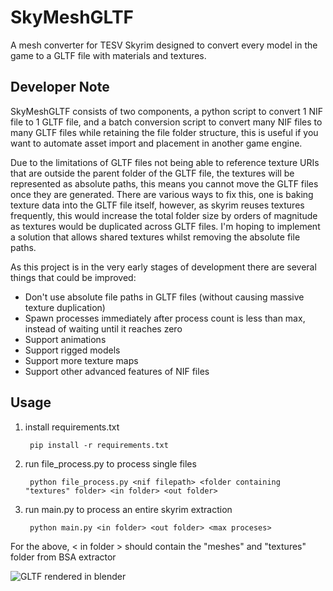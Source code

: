 # SkyMeshGLTF
A mesh converter for TESV Skyrim designed to convert every model in the game to a GLTF file with materials and textures.

## Developer Note

SkyMeshGLTF consists of two components, a python script to convert 1 NIF file to 1 GLTF file, and a batch conversion script to convert many NIF files to many GLTF files while retaining the file folder structure, this is useful if you want to automate asset import and placement in another game engine.

Due to the limitations of GLTF files not being able to reference texture URIs that are outside the parent folder of the GLTF file, the textures will be represented as absolute paths, this means you cannot move the GLTF files once they are generated. There are various ways to fix this, one is baking texture data into the GLTF file itself, however, as skyrim reuses textures frequently, this would increase the total folder size by orders of magnitude as textures would be duplicated across GLTF files. I'm hoping to implement a solution that allows shared textures whilst removing the absolute file paths.

As this project is in the very early stages of development there are several things that could be improved:
- Don't use absolute file paths in GLTF files (without causing massive texture duplication)
- Spawn processes immediately after process count is less than max, instead of waiting until it reaches zero
- Support animations
- Support rigged models
- Support more texture maps
- Support other advanced features of NIF files

## Usage

1. install requirements.txt

        pip install -r requirements.txt

2. run file_process.py to process single files

        python file_process.py <nif filepath> <folder containing "textures" folder> <in folder> <out folder>

3. run main.py to process an entire skyrim extraction

        python main.py <in folder> <out folder> <max proceses>

For the above, < in folder > should contain the "meshes" and "textures" folder from BSA extractor

![GLTF rendered in blender](https://i.imgur.com/z7VG05P.jpg)
